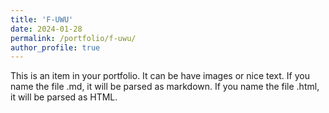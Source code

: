 ```yaml
---
title: 'F-UWU'
date: 2024-01-28
permalink: /portfolio/f-uwu/
author_profile: true
---
```


This is an item in your portfolio. It can be have images or nice text. If you name the file .md, it will be parsed as markdown. If you name the file .html, it will be parsed as HTML.
